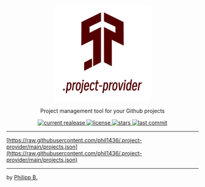 <div align="center">
  <br />
  <img src="assets/logo.png" alt=".project-providerLogo" width="50%"/>
  <!-- <h1>.project-provider</h1> -->
  <p>
    Project management tool for your Github projects
  </p>
</div>

<!-- Badges -->
<div align="center">
   <a href="https://github.com/phil1436/.project-provider/releases">
       <img src="https://img.shields.io/github/v/release/phil1436/.project-provider?display_name=tag" alt="current realease" />
   </a>
   <a href="https://github.com/phil1436/.project-provider/blob/master/LICENSE">
       <img src="https://img.shields.io/github/license/phil1436/.project-provider" alt="license" />
   </a>
   <a href="https://github.com/phil1436/.project-provider/stargazers">
       <img src="https://img.shields.io/github/stars/phil1436/.project-provider" alt="stars" />
   </a>
   <a href="https://github.com/phil1436/.project-provider/commits/master">
       <img src="https://img.shields.io/github/last-commit/phil1436/.project-provider" alt="last commit" />
   </a>
</div>

---

[https://raw.githubusercontent.com/phil1436/.project-provider/main/projects.json](https://raw.githubusercontent.com/phil1436/.project-provider/main/projects.json)

---

by [Philipp B.](https://github.com/phil1436)
